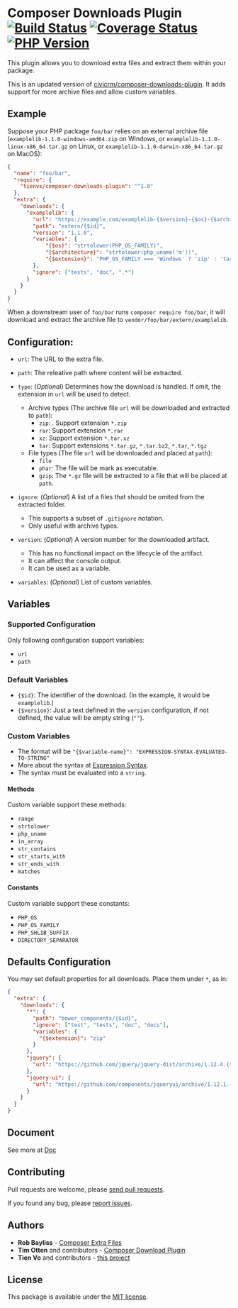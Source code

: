 Composer Downloads Plugin [![Build Status][actions_badge]][actions_link] [![Coverage Status][coveralls_badge]][coveralls_link] [![PHP Version][php-version-image]][php-version-url]
===========================

This plugin allows you to download extra files and extract them within your package.

This is an updated version of [civicrm/composer-downloads-plugin](https://github.com/civicrm/composer-downloads-plugin).
It adds support for more archive files and allow custom variables.

## Example

Suppose your PHP package `foo/bar` relies on an external archive file (`examplelib-1.1.0-windows-amd64.zip` on Windows, or `examplelib-1.1.0-linux-x86_64.tar.gz` on Linux, or `examplelib-1.1.0-darwin-x86_64.tar.gz` on MacOS):

```json
{
  "name": "foo/bar",
  "require": {
    "tienvx/composer-downloads-plugin": "^1.0"
  },
  "extra": {
    "downloads": {
      "examplelib": {
        "url": "https://example.com/examplelib-{$version}-{$os}-{$architecture}.{$extension}",
        "path": "extern/{$id}",
        "version": "1.1.0",
        "variables": {
            "{$os}": "strtolower(PHP_OS_FAMILY)",
            "{$architecture}": "strtolower(php_uname('m'))",
            "{$extension}": "PHP_OS_FAMILY === 'Windows' ? 'zip' : 'tar.gz'",
        },
        "ignore": ["tests", "doc", ".*"]
      }
    }
  }
}
```

When a downstream user of `foo/bar` runs `composer require foo/bar`, it will download and extract the archive file to `vendor/foo/bar/extern/examplelib`. 

## Configuration:

* `url`: The URL to the extra file.

* `path`: The releative path where content will be extracted.

* `type`: (*Optional*) Determines how the download is handled. If omit, the extension in `url` will be used to detect.
    * Archive types (The archive file `url` will be downloaded and extracted to `path`):
      * `zip`: . Support extension `*.zip`
      * `rar`: Support extension `*.rar`
      * `xz`: Support extension `*.tar.xz`
      * `tar`: Support extensions `*.tar.gz`, `*.tar.bz2`, `*.tar`, `*.tgz`
    * File types (The file `url` will be downloaded and placed at `path`):
      * `file`
      * `phar`: The file will be mark as executable.
      * `gzip`: The `*.gz` file will be extracted to a file that will be placed at `path`.

* `ignore`: (*Optional*) A list of a files that should be omited from the extracted folder.
  * This supports a subset of `.gitignore` notation.
  * Only useful with archive types.

* `version`: (*Optional*) A version number for the downloaded artifact.
  * This has no functional impact on the lifecycle of the artifact.
  * It can affect the console output.
  * It can be used as a variable.

* `variables`: (*Optional*) List of custom variables.

## Variables

### Supported Configuration

Only following configuration support variables:

* `url`
* `path`

### Default Variables

* `{$id}`: The identifier of the download. (In the example, it would be `examplelib`.)
* `{$version}`: Just a text defined in the `version` configuration, if not defined, the value will be empty string (`""`).

### Custom Variables

* The format will be `"{$variable-name}": "EXPRESSION-SYNTAX-EVALUATED-TO-STRING"`
* More about the syntax at [Expression Syntax](https://github.com/leongrdic/php-smplang#expression-syntax).
* The syntax must be evaluated into a `string`.

#### Methods

Custom variable support these methods:
* `range`
* `strtolower`
* `php_uname`
* `in_array`
* `str_contains`
* `str_starts_with`
* `str_ends_with`
* `matches`

#### Constants

Custom variable support these constants:
* `PHP_OS`
* `PHP_OS_FAMILY`
* `PHP_SHLIB_SUFFIX`
* `DIRECTORY_SEPARATOR`

## Defaults Configuration

You may set default properties for all downloads. Place them under `*`, as in:

```json
{
  "extra": {
    "downloads": {
      "*": {
        "path": "bower_components/{$id}",
        "ignore": ["test", "tests", "doc", "docs"],
        "variables": {
          "{$extension}": "zip"
        }
      },
      "jquery": {
        "url": "https://github.com/jquery/jquery-dist/archive/1.12.4.{$extension}"
      },
      "jquery-ui": {
        "url": "https://github.com/components/jqueryui/archive/1.12.1.{$extension}"
      }
    }
  }
}
```

## Document

See more at [Doc](./doc/)

## Contributing

Pull requests are welcome, please [send pull requests](https://github.com/tienvx/composer-downloads-plugin/pulls).

If you found any bug, please [report issues](https://github.com/tienvx/composer-downloads-plugin/issues).

## Authors

* **Rob Bayliss** - [Composer Extra Files](https://github.com/LastCallMedia/ComposerExtraFiles/graphs/contributors)
* **Tim Otten** and contributors - [Composer Download Plugin](https://github.com/civicrm/composer-downloads-plugin/graphs/contributors)
* **Tien Vo** and contributors - [this project](https://github.com/tienvx/composer-downloads-plugin/graphs/contributors)

## License

This package is available under the [MIT license](LICENSE).

[actions_badge]: https://github.com/tienvx/composer-downloads-plugin/workflows/main/badge.svg
[actions_link]: https://github.com/tienvx/composer-downloads-plugin/actions

[coveralls_badge]: https://coveralls.io/repos/tienvx/composer-downloads-plugin/badge.svg?branch=main&service=github
[coveralls_link]: https://coveralls.io/github/tienvx/composer-downloads-plugin?branch=main

[php-version-url]: https://packagist.org/packages/tienvx/composer-downloads-plugin
[php-version-image]: http://img.shields.io/badge/php-8.0.0+-ff69b4.svg
